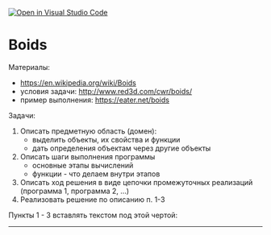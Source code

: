 [![Open in Visual Studio Code](https://classroom.github.com/assets/open-in-vscode-c66648af7eb3fe8bc4f294546bfd86ef473780cde1dea487d3c4ff354943c9ae.svg)](https://classroom.github.com/online_ide?assignment_repo_id=8077312&assignment_repo_type=AssignmentRepo)
# Boids

Материалы:
- https://en.wikipedia.org/wiki/Boids
- условия задачи: http://www.red3d.com/cwr/boids/
- пример выполнения: https://eater.net/boids

Задачи:
1. Описать предметную область (домен):
    - выделить объекты, их свойства и функции
    - дать определения объектам через другие объекты
2. Описать шаги выполнения программы
    - основные этапы вычислений
    - функции - что делаем внутри этапов
3. Описать ход решения в виде цепочки промежуточных реализаций (программа 1, программа 2, …)
4. Реализовать решение по описанию п. 1-3

Пункты 1 - 3 вставлять текстом под этой чертой:

--------------------
